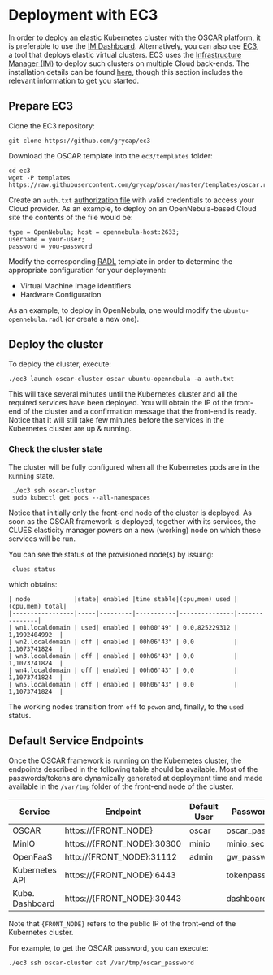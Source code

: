# Deployment with EC3

In order to deploy an elastic Kubernetes cluster with the OSCAR platform, it
is preferable to use the
[IM Dashboard](https://appsgrycap.i3m.upv.es:31443/im-dashboard).
Alternatively, you can also use [EC3](https://github.com/grycap/ec3), a tool
that deploys elastic virtual clusters. EC3 uses the
[Infrastructure Manager (IM)](https://www.grycap.upv.es/im) to deploy such
clusters on multiple Cloud back-ends. The installation details can be found
[here](https://ec3.readthedocs.io/en/latest/intro.html#installation), though
this section includes the relevant information to get you started.

## Prepare EC3

Clone the EC3 repository:

```
git clone https://github.com/grycap/ec3
```

Download the OSCAR template into the `ec3/templates` folder:

```
cd ec3
wget -P templates https://raw.githubusercontent.com/grycap/oscar/master/templates/oscar.radl
```

Create an `auth.txt`
[authorization file](https://ec3.readthedocs.io/en/devel/ec3.html#authorization-file)
with valid credentials to access your Cloud provider. As an example, to deploy
on an OpenNebula-based Cloud site the contents of the file would be:

```
type = OpenNebula; host = opennebula-host:2633;
username = your-user;
password = you-password
```

Modify the corresponding
[RADL](https://imdocs.readthedocs.io/en/latest/radl.html#resource-and-application-description-language-radl)
template in order to determine the appropriate configuration for your
deployment:

- Virtual Machine Image identifiers
- Hardware Configuration

As an example, to deploy in OpenNebula, one would modify the
`ubuntu-opennebula.radl` (or create a new one).

## Deploy the cluster

To deploy the cluster, execute:

```
./ec3 launch oscar-cluster oscar ubuntu-opennebula -a auth.txt
```

This will take several minutes until the Kubernetes cluster and all the
required services have been deployed. You will obtain the IP of the front-end
of the cluster and a confirmation message that the front-end is ready. Notice
that it will still take few minutes before the services in the Kubernetes
cluster are up & running.

### Check the cluster state

The cluster will be fully configured when all the Kubernetes pods are in the
`Running` state.

```
 ./ec3 ssh oscar-cluster
 sudo kubectl get pods --all-namespaces
```

Notice that initially only the front-end node of the cluster is deployed.
As soon as the OSCAR framework is deployed, together with its services, the
CLUES elasticity manager powers on a new (working) node on which these
services will be run.

You can see the status of the provisioned node(s) by issuing:

```
 clues status
```

which obtains:

```
| node            |state| enabled |time stable|(cpu,mem) used |(cpu,mem) total|
|-----------------|-----|---------|-----------|---------------|---------------|
| wn1.localdomain | used| enabled | 00h00'49" | 0.0,825229312 | 1,1992404992  |
| wn2.localdomain | off | enabled | 00h06'43" | 0,0           | 1,1073741824  |
| wn3.localdomain | off | enabled | 00h06'43" | 0,0           | 1,1073741824  |
| wn4.localdomain | off | enabled | 00h06'43" | 0,0           | 1,1073741824  |
| wn5.localdomain | off | enabled | 00h06'43" | 0,0           | 1,1073741824  |
```

The working nodes transition from `off` to `powon` and, finally, to the `used` status.

## Default Service Endpoints

Once the OSCAR framework is running on the Kubernetes cluster, the endpoints
described in the following table should be available.
Most of the passwords/tokens are dynamically generated at deployment time and
made available in the `/var/tmp` folder of the front-end node of the cluster.

| Service        | Endpoint                  | Default User | Password File   |
|----------------|---------------------------|--------------|-----------------|
| OSCAR          | https://{FRONT_NODE}      | oscar        | oscar_password  |
| MinIO          | https://{FRONT_NODE}:30300| minio        | minio_secret_key|
| OpenFaaS       | http://{FRONT_NODE}:31112 | admin        | gw_password     |
| Kubernetes API | https://{FRONT_NODE}:6443 |              | tokenpass       |
| Kube. Dashboard| https://{FRONT_NODE}:30443|              | dashboard_token |

Note that `{FRONT_NODE}` refers to the public IP of the front-end of the
Kubernetes cluster.

For example, to get the OSCAR password, you can execute:

```
./ec3 ssh oscar-cluster cat /var/tmp/oscar_password
```